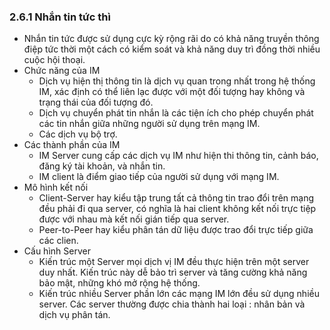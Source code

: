 ### 2.6.1 Nhắn tin tức thì
- Nhắn tin tức được sử dụng cực kỳ rộng rãi do có khả năng truyền thông điệp tức thời một cách có kiểm soát và khả năng duy trì đồng thời nhiều cuộc hội thoại.
- Chức năng của IM 
    + Dịch vụ hiện thị thông tin là dịch vụ quan trong nhất trong hệ thống IM, xác định có thể liên lạc được với một đối tượng hay không và trạng thái của đối tượng đó.
    + Dịch vụ chuyển phát tin nhắn là các tiện ích cho phép chuyển phát các tin nhắn giữa những người sử dụng trên mạng IM.
    + Các dịch vụ bộ trợ.
- Các thành phần của IM
    + IM Server cung cấp các dịch vụ IM như hiện thi thông tin, cảnh báo, đăng ký tài khoản, và nhắn tin.
    + IM client là điểm giao tiếp của người sử dụng với mạng IM.
- Mô hình kết nối
    + Client-Server hay kiểu tập trung tất cả thông tin trao đổi trên mạng đều phải đi qua server, có nghĩa là hai client không kết nối trực tiệp được với nhau mà kết nối gián tiếp qua server.
    - Peer-to-Peer hay kiểu phân tán dữ liệu được trao đổi trực tiếp giữa các clien.
- Cấu hình Server 
    + Kiến trúc một Server mọi dịch vị IM đều thực hiện trên một server duy nhất. Kiến trúc này dễ bảo trì server và tăng cường khả năng bảo mật, những khó mở rộng hệ thống.
    + Kiến trúc nhiều Server phần lớn các mạng IM lớn đều sử dụng nhiều server. Các server thường được chia thành hai loại : nhân bản và dịch vụ phân tán.
